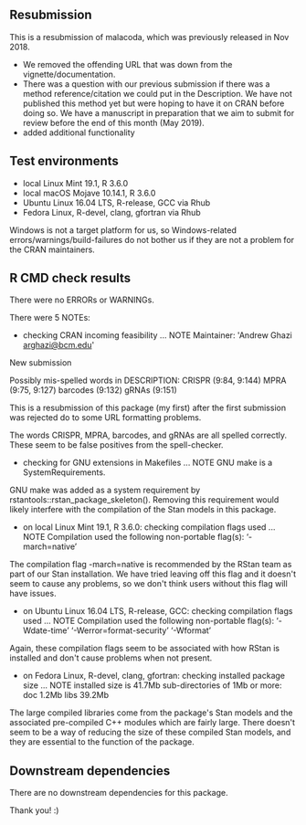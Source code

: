 ## Resubmission
This is a resubmission of malacoda, which was previously released in Nov 2018.

* We removed the offending URL that was down from the vignette/documentation.
* There was a question with our previous submission if there was a method reference/citation we could put in the Description. We have not published this method yet but were hoping to have it on CRAN before doing so. We have a manuscript in preparation that we aim to submit for review before the end of this month (May 2019).
* added additional functionality

## Test environments  
* local Linux Mint 19.1, R 3.6.0
* local macOS Mojave 10.14.1, R 3.6.0
* Ubuntu Linux 16.04 LTS, R-release, GCC via Rhub
* Fedora Linux, R-devel, clang, gfortran via Rhub

Windows is not a target platform for us, so Windows-related errors/warnings/build-failures do not bother us if they are not a problem for the CRAN maintainers.

## R CMD check results 
There were no ERRORs or WARNINGs.

There were 5 NOTEs: 
* checking CRAN incoming feasibility ... NOTE
Maintainer: 'Andrew Ghazi <arghazi@bcm.edu>'

New submission

Possibly mis-spelled words in DESCRIPTION:
  CRISPR (9:84, 9:144)
  MPRA (9:75, 9:127)
  barcodes (9:132)
  gRNAs (9:151)
  
This is a resubmission of this package (my first) after the first submission was rejected do to some URL formatting problems.

The words CRISPR, MPRA, barcodes, and gRNAs are all spelled correctly. These seem to be false positives from the spell-checker.
  
* checking for GNU extensions in Makefiles ... NOTE GNU make is a
SystemRequirements.

GNU make was added as a system requirement by rstantools::rstan_package_skeleton(). Removing this requirement would likely interfere with the compilation of the Stan models in this package.

* on local Linux Mint 19.1, R 3.6.0: checking compilation flags used ... NOTE
  Compilation used the following non-portable flag(s):
    ‘-march=native’
    
The compilation flag -march=native is recommended by the RStan team as part of our Stan installation. We have tried leaving off this flag and it doesn't seem to cause any problems, so we don't think users without this flag will have issues.

* on Ubuntu Linux 16.04 LTS, R-release, GCC: checking compilation flags used ... NOTE
Compilation used the following non-portable flag(s):
  ‘-Wdate-time’ ‘-Werror=format-security’ ‘-Wformat’
  
Again, these compilation flags seem to be associated with how RStan is installed and don't cause problems when not present.

* on Fedora Linux, R-devel, clang, gfortran: checking installed package size ... NOTE
  installed size is 41.7Mb
  sub-directories of 1Mb or more:
    doc    1.2Mb
    libs  39.2Mb
    
The large compiled libraries come from the package's Stan models and the associated pre-compiled C++ modules which are fairly large. There doesn't seem to be a way of reducing the size of these compiled Stan models, and they are essential to the function of the package.

## Downstream dependencies

There are no downstream dependencies for this package.

Thank you! :)
